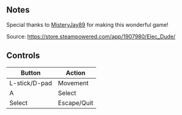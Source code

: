 ## Notes

Special thanks to [MisteryJay89](https://x.com/misteryjay89) for making this wonderful game!

Source: https://store.steampowered.com/app/1907980/Elec_Dude/

## Controls

| Button | Action |
|--|--| 
|L-stick/D-pad|Movement|
|A|Select|
|Select|Escape/Quit|


